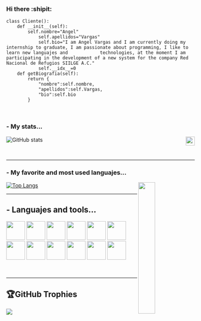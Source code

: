 ### Hi there :shipit:


```golang
class Cliente():
	def __init__(self):
		self.nombre="Angel"
        	self.apellidos="Vargas"
        	self.bio="I am Angel Vargas and I am currently doing my internship to graduate, I am passionate about programming, I like to learn new languajes and 			technologies, at the moment I am participating in the development of a new system for the company Red Nacional de Refugios SIILGE A.C."
        	self.__idx__=0
	def getBiografia(self):
		return {
		    "nombre":self.nombre,
		    "apellidos":self.Vargas,
		    "bio":self.bio
		} 

```

</br>


### - My stats...

<img align="right" src="https://github.com/TheDudeThatCode/TheDudeThatCode/blob/master/Assets/Earth.gif" width="24px">

![GitHub stats](https://github-readme-stats.vercel.app/api?username=AngelVargas2003&show_icons=true&theme=merko&border_color=67D242)

</br>

----

### - My favorite and most used languajes...

<img src="https://media.tenor.com/images/df8c44a1d20ab367fdcb21880985fd33/tenor.gif" align="right"  width="30%"/>

[![Top Langs](https://github-readme-stats.vercel.app/api/top-langs/?username=AngelVargas2003&show_icons=true&theme=merko&border_color=67D242)](https://github.com/anuraghazra/github-readme-stats)
<br/>

---

<h2> - Languajes and tools...</h2>
<p align="center">

<code><a href="https://laravel.com" target="_blank"><img height="50" src="https://cdn.worldvectorlogo.com/logos/laravel-2.svg"></a></code>
<code><a href="https://www.javascript.com/" target="_blank"><img height="50" src="https://upload.wikimedia.org/wikipedia/commons/6/6a/JavaScript-logo.png"></a></code>
<code><a href="https://vuejs.org/" target="_blank"><img height="50" src="https://upload.wikimedia.org/wikipedia/commons/9/95/Vue.js_Logo_2.svg"></a></code>
<code><a href="https://www.python.org" target="_blank"><img height="50" src="https://upload.wikimedia.org/wikipedia/commons/thumb/c/c3/Python-logo-notext.svg/2048px-Python-logo-notext.svg.png"></a></code>
 <code><a href="https://www.typescriptlang.org" target="_blank"><img height="50" src="https://upload.wikimedia.org/wikipedia/commons/thumb/4/4c/Typescript_logo_2020.svg/1024px-Typescript_logo_2020.svg.png"></a></code>
 <code><a href="https://docs.microsoft.com/en-us/dotnet/csharp/" target="_blank"><img height="50" src="https://seeklogo.com/images/C/c-sharp-c-logo-02F17714BA-seeklogo.com.png"></a></code>
 <code><a  target="_blank"><img height="50" src="https://blog.irontec.com/wp-content/uploads/2016/01/mysql-logo.png"></a></code>
 <code><a href="https://developer.mozilla.org/es/docs/Web/HTML" target="_blank"><img height="50" src="https://cdn-icons-png.flaticon.com/512/174/174854.png"></a></code>
 <code><a href="https://developer.mozilla.org/es/docs/Web/CSS" target="_blank"><img height="50" src="https://cdn-icons-png.flaticon.com/512/732/732190.png?w=360"></a></code>
 <code><a href="https://adonisjs.com" target="_blank"><img height="50" src="https://camo.githubusercontent.com/076aacc894daf3d9065f7d5bd1d7e8a3d0511668576cd66afddd0ce4af524eaa/68747470733a2f2f692e696d6775722e636f6d2f32774764454a4e2e706e67"></a></code>
 <code><a href="https://angular.io" target="_blank"><img height="50" src="https://upload.wikimedia.org/wikipedia/commons/thumb/c/cf/Angular_full_color_logo.svg/2048px-Angular_full_color_logo.svg.png"></a></code>
 <code><a href="https://developer.android.com/docs" target="_blank"><img height="50" src="https://1000marcas.net/wp-content/uploads/2020/01/Logo-Android.png"></a></code>
</p>

</br>

---

## 🏆GitHub Trophies
![](https://github-profile-trophy.vercel.app/?username=AngelVargas2003&theme=dracula&no-frame=false&no-bg=false&margin-w=4&border_color=67D242)
